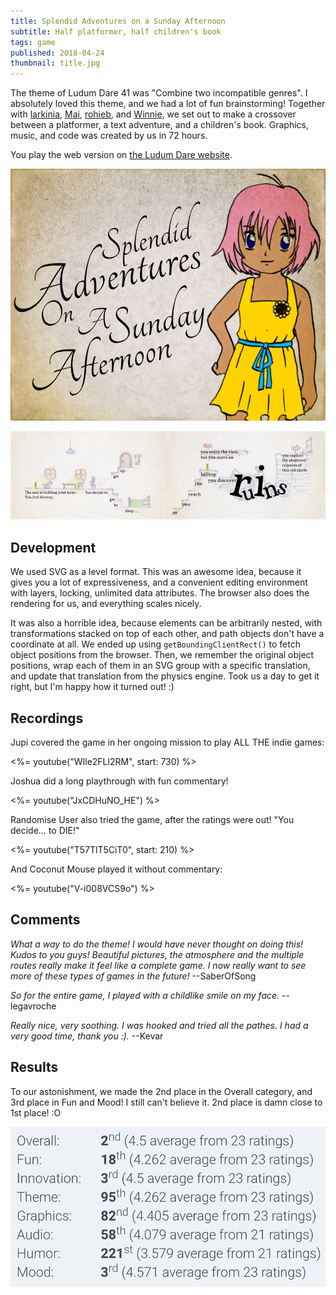 ```yaml
---
title: Splendid Adventures on a Sunday Afternoon
subtitle: Half platformer, half children's book
tags: game
published: 2018-04-24
thumbnail: title.jpg
---
```


The theme of Ludum Dare 41 was "Combine two incompatible genres". I absolutely loved this theme, and we had a lot of fun brainstorming! Together with [larkinia](https://ldjam.com/users/larkinia), [Mai](https://dasmaichen.de), [rohieb](https://rohieb.name), and [Winnie](https://winniehell.de), we set out to make a crossover between a platformer, a text adventure, and a children's book. Graphics, music, and code was created by us in 72 hours.

You play the web version on [the Ludum Dare website](https://ldjam.com/events/ludum-dare/41/splendid-adventures-on-a-sunday-afternoon).

[![Title screen](title.jpg)](https://ldjam.com/events/ludum-dare/41/splendid-adventures-on-a-sunday-afternoon)

![In-game screens](ingame.png)

## Development

We used SVG as a level format. This was an awesome idea, because it gives you a lot of expressiveness, and a convenient editing environment with layers, locking, unlimited data attributes. The browser also does the rendering for us, and everything scales nicely.

It was also a horrible idea, because elements can be arbitrarily nested, with transformations stacked on top of each other, and path objects don't have a coordinate at all. We ended up using `getBoundingClientRect()` to fetch object positions from the browser. Then, we remember the original object positions, wrap each of them in an SVG group with a specific translation, and update that translation from the physics engine. Took us a day to get it right, but I'm happy how it turned out! :)

## Recordings

Jupi covered the game in her ongoing mission to play ALL THE indie games:

<%= youtube("WIle2FLl2RM", start: 730) %>

Joshua did a long playthrough with fun commentary!

<%= youtube("JxCDHuNO_HE") %>

Randomise User also tried the game, after the ratings were out! "You decide… to DIE!"

<%= youtube("T57TlT5CiT0", start: 210) %>

And Coconut Mouse played it without commentary:

<%= youtube("V-i008VCS9o") %>

## Comments

*What a way to do the theme! I would have never thought on doing this! Kudos to you guys! Beautiful pictures, the atmosphere and the multiple routes really make it feel like a complete game. I now really want to see more of these types of games in the future!* --SaberOfSong

*So for the entire game, I played with a childlike smile on my face.* --legavroche

*Really nice, very soothing. I was hooked and tried all the pathes. I had a very good time, thank you :).* --Kevar

## Results

To our astonishment, we made the 2nd place in the Overall category, and 3rd place in Fun and Mood! I still can't believe it. 2nd place is damn close to 1st place! :O

![](results.png)
